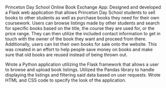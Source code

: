 Princeton Day School Online Book Exchange App: Designed and developed a Flask web application that allows Princeton Day School students to sell books to other students as well as purchase books they need for their own coursework. Users can browse listings made by other students and search for specific books based on the title, the course they are used for, or the price range. They can then utilize the included contact information to get in touch with the owner of the book they want and proceed from there. Additionally, users can list their own books for sale onto the website. This was created in an effort to help people save money on books and make sure that old books are reused instead of being thrown out.

Wrote a Python application utilizing the Flask framework that allows a user to browse and upload book listings.
Utilized the Pandas library to handle displaying the listings and filtering said data based on user requests.
Wrote HTML and CSS code to specify the look of the application.
